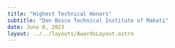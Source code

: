 ```yaml
---
title: "Highest Technical Honors"
subtitle: "Don Bosco Technical Institute of Makati"
date: June 8, 2023
layout: ../../layouts/AwardsLayout.astro
---
```


#
